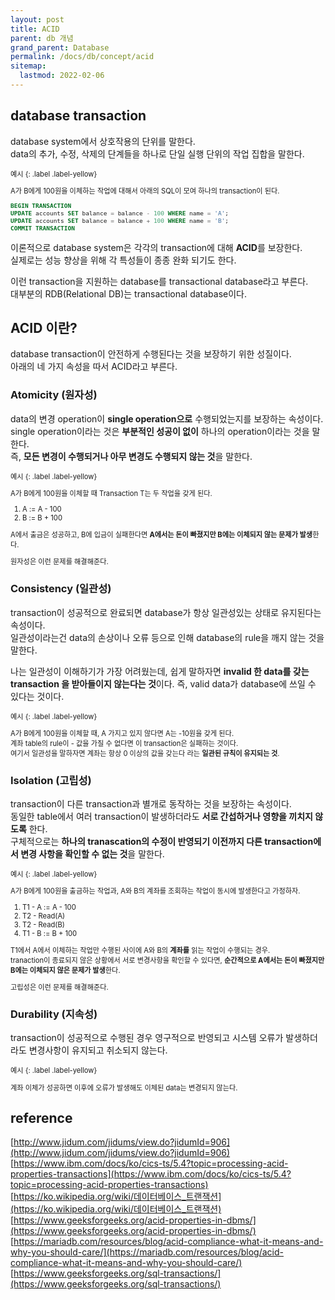 ```yaml
---
layout: post
title: ACID
parent: db 개념
grand_parent: Database
permalink: /docs/db/concept/acid
sitemap:
  lastmod: 2022-02-06
---
```


## database transaction

database system에서 상호작용의 단위를 말한다.  
data의 추가, 수정, 삭제의 단계들을 하나로 단일 실행 단위의 작업 집합을 말한다.

<div class="code-example" markdown="1" style="font-size: 0.8em">
예시
{: .label .label-yellow}  

A가 B에게 100원을 이체하는 작업에 대해서 아래의 SQL이 모여 하나의 transaction이 된다.  

```sql
BEGIN TRANSACTION
UPDATE accounts SET balance = balance - 100 WHERE name = 'A';
UPDATE accounts SET balance = balance + 100 WHERE name = 'B';
COMMIT TRANSACTION
```
</div>

이론적으로 database system은 각각의 transaction에 대해 **ACID**를 보장한다.  
실제로는 성능 향상을 위해 각 특성들이 종종 완화 되기도 한다.

이런 transaction을 지원하는 database를 transactional database라고 부른다.  
대부분의 RDB(Relational DB)는 transactional database이다.


## ACID 이란?

database transaction이 안전하게 수행된다는 것을 보장하기 위한 성질이다.  
아래의 네 가지 속성을 따서 ACID라고 부른다.

### Atomicity (원자성)

data의 변경 operation이 **single operation으로** 수행되었는지를 보장하는 속성이다.  
single operation이라는 것은 **부분적인 성공이 없이** 하나의 operation이라는 것을 말한다.  
즉, **모든 변경이 수행되거나 아무 변경도 수행되지 않는 것**을 말한다.

<div class="code-example" markdown="1" style="font-size: 0.8em">
예시
{: .label .label-yellow}

A가 B에게 100원을 이체할 때 Transaction T는 두 작업을 갖게 된다.  
1. A := A - 100
2. B := B + 100  

A에서 출금은 성공하고, B에 입금이 실패한다면 **A에서는 돈이 빠졌지만 B에는 이체되지 않는 문제가 발생**한다.  

원자성은 이런 문제를 해결해준다.
</div>

### Consistency (일관성)

transaction이 성공적으로 완료되면 database가 항상 일관성있는 상태로 유지된다는 속성이다.  
일관성이라는건 data의 손상이나 오류 등으로 인해 database의 rule을 깨지 않는 것을 말한다.  

나는 일관성이 이해하기가 가장 어려웠는데, 쉽게 말하자면 **invalid 한 data를 갖는 transaction 을 받아들이지 않는다는 것**이다.
즉, valid data가 database에 쓰일 수 있다는 것이다.

<div class="code-example" markdown="1" style="font-size: 0.8em">
예시
{: .label .label-yellow}  

A가 B에게 100원을 이체할 때, A 가지고 있지 않다면 A는 -10원을 갖게 된다.  
계좌 table의 rule이 - 값을 가질 수 없다면 이 transaction은 실패하는 것이다.  
여기서 일관성을 말하자면 계좌는 항상 0 이상의 값을 갖는다 라는 **일관된 규칙이 유지되는 것**.
</div>

### Isolation (고립성)

transaction이 다른 transaction과 별개로 동작하는 것을 보장하는 속성이다.  
동일한 table에서 여러 transaction이 발생하더라도 **서로 간섭하거나 영향을 끼치지 않도록** 한다.  
구체적으로는 **하나의 tranascation의 수정이 반영되기 이전까지 다른 transaction에서 변경 사항을 확인할 수 없는 것**을 말한다.

<div class="code-example" markdown="1" style="font-size: 0.8em">
예시
{: .label .label-yellow}  

A가 B에게 100원을 출금하는 작업과, A와 B의 계좌를 조회하는 작업이 동시에 발생한다고 가정하자.
1. T1 - A := A - 100
2. T2 - Read(A)
3. T2 - Read(B)
4. T1 - B := B + 100

T1에서 A에서 이체하는 작업만 수행된 사이에 A와 B의 **계좌를** 읽는 작업이 수행되는 경우.  
tranaction이 종료되지 않은 상황에서 서로 변경사항을 확인할 수 있다면, **순간적으로 A에서는 돈이 빠졌지만 B에는 이체되지 않은 문제가 발생**한다.  

고립성은 이런 문제를 해결해준다.  
</div>

### Durability (지속성)

transaction이 성공적으로 수행된 경우 영구적으로 반영되고 시스템 오류가 발생하더라도 변경사항이 유지되고 취소되지 않는다.

<div class="code-example" markdown="1" style="font-size: 0.8em">
예시
{: .label .label-yellow}  

계좌 이체가 성공하면 이후에 오류가 발생해도 이체된 data는 변경되지 않는다.
</div>

## reference

[http://www.jidum.com/jidums/view.do?jidumId=906](http://www.jidum.com/jidums/view.do?jidumId=906)  
[https://www.ibm.com/docs/ko/cics-ts/5.4?topic=processing-acid-properties-transactions](https://www.ibm.com/docs/ko/cics-ts/5.4?topic=processing-acid-properties-transactions)  
[https://ko.wikipedia.org/wiki/데이터베이스_트랜잭션](https://ko.wikipedia.org/wiki/데이터베이스_트랜잭션)  
[https://www.geeksforgeeks.org/acid-properties-in-dbms/](https://www.geeksforgeeks.org/acid-properties-in-dbms/)  
[https://mariadb.com/resources/blog/acid-compliance-what-it-means-and-why-you-should-care/](https://mariadb.com/resources/blog/acid-compliance-what-it-means-and-why-you-should-care/)  
[https://www.geeksforgeeks.org/sql-transactions/](https://www.geeksforgeeks.org/sql-transactions/)  